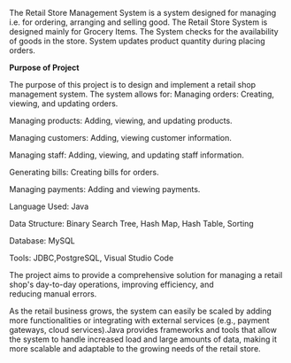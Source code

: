 The Retail Store Management System is a system designed for managing i.e. for ordering, arranging and selling good. The Retail Store System is designed mainly for Grocery Items. The System checks for the availability of goods in the store. System updates product quantity during placing orders.

**Purpose of Project**

The purpose of this project is to design and implement a retail shop management system. The system allows for:
Managing orders: Creating, viewing, and updating orders.


Managing products: Adding, viewing, and updating products.

Managing customers: Adding, viewing customer information.

Managing staff: Adding, viewing, and updating staff information.

Generating bills: Creating bills for orders.

Managing payments: Adding and viewing payments.

Language Used: Java

Data Structure: Binary Search Tree, Hash Map, Hash Table, Sorting

Database: MySQL

Tools: JDBC,PostgreSQL, Visual Studio Code

The project aims to provide a comprehensive solution for managing a retail shop's day-to-day operations, 
improving efficiency, and reducing manual errors.

As the retail business grows, the system can easily be scaled by adding more functionalities or integrating with external services (e.g., payment gateways, cloud services).Java provides frameworks and tools that allow the system to handle increased load and large amounts of data, making it more scalable and adaptable to the growing needs of the retail store.
